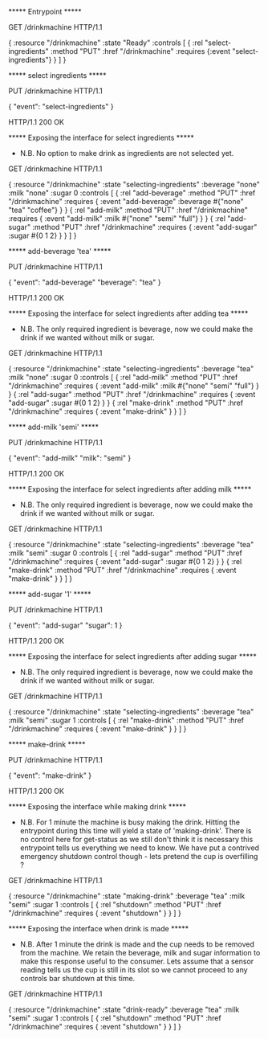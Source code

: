 ***** Entrypoint *****

GET /drinkmachine HTTP/1.1

{
  :resource "/drinkmachine"
  :state "Ready"
  :controls [
    {
      :rel "select-ingredients"
      :method "PUT"
      :href "/drinkmachine"
      :requires {:event "select-ingredients"}
    }
  ]
}

***** select ingredients *****

PUT /drinkmachine HTTP/1.1

{
    "event": "select-ingredients"
}

HTTP/1.1 200 OK


***** Exposing the interface for select ingredients *****
- N.B. No option to make drink as ingredients are not selected yet.

GET /drinkmachine HTTP/1.1

{
	:resource "/drinkmachine"
	:state "selecting-ingredients"
  :beverage "none"
	:milk "none"
  :sugar 0
	:controls [
    {
	    :rel "add-beverage"
	    :method "PUT"
	    :href "/drinkmachine"
	    :requires {
        :event "add-beverage"
		    :beverage #{"none" "tea" "coffee"}
		  }
    }
    {
	    :rel "add-milk"
	    :method "PUT"
	    :href "/drinkmachine"
	    :requires {
        :event "add-milk"
		    :milk #{"none" "semi" "full"}
		  }
    }
    {
	    :rel "add-sugar"
	    :method "PUT"
	    :href "/drinkmachine"
	    :requires {
        :event "add-sugar"
		    :sugar #{0 1 2}
		  }
    }
  ]
}


***** add-beverage 'tea' *****

PUT /drinkmachine HTTP/1.1

{
    "event": "add-beverage"
    "beverage": "tea"
}

HTTP/1.1 200 OK



***** Exposing the interface for select ingredients after adding tea *****
- N.B. The only required ingredient is beverage, now we could make the drink
if we wanted without milk or sugar.

GET /drinkmachine HTTP/1.1

{
	:resource "/drinkmachine"
	:state "selecting-ingredients"
  :beverage "tea"
	:milk "none"
  :sugar 0
	:controls [
    {
	    :rel "add-milk"
	    :method "PUT"
	    :href "/drinkmachine"
	    :requires {
        :event "add-milk"
		    :milk #{"none" "semi" "full"}
		  }
    }
    {
	    :rel "add-sugar"
	    :method "PUT"
	    :href "/drinkmachine"
	    :requires {
        :event "add-sugar"
		    :sugar #{0 1 2}
		  }
    }
    {
	    :rel "make-drink"
	    :method "PUT"
	    :href "/drinkmachine"
	    :requires {
        :event "make-drink"
		  }
    }
  ]
}


***** add-milk 'semi' *****

PUT /drinkmachine HTTP/1.1

{
    "event": "add-milk"
    "milk": "semi"
}

HTTP/1.1 200 OK


***** Exposing the interface for select ingredients after adding milk *****
- N.B. The only required ingredient is beverage, now we could make the drink
if we wanted without milk or sugar.

GET /drinkmachine HTTP/1.1

{
	:resource "/drinkmachine"
	:state "selecting-ingredients"
  :beverage "tea"
	:milk "semi"
  :sugar 0
	:controls [
    {
	    :rel "add-sugar"
	    :method "PUT"
	    :href "/drinkmachine"
	    :requires {
        :event "add-sugar"
		    :sugar #{0 1 2}
		  }
    }
    {
	    :rel "make-drink"
	    :method "PUT"
	    :href "/drinkmachine"
	    :requires {
        :event "make-drink"
		  }
    }
  ]
}


***** add-sugar '1' *****

PUT /drinkmachine HTTP/1.1

{
    "event": "add-sugar"
    "sugar": 1
}

HTTP/1.1 200 OK


***** Exposing the interface for select ingredients after adding sugar *****
- N.B. The only required ingredient is beverage, now we could make the drink
if we wanted without milk or sugar.

GET /drinkmachine HTTP/1.1

{
	:resource "/drinkmachine"
	:state "selecting-ingredients"
  :beverage "tea"
	:milk "semi"
  :sugar 1
	:controls [
    {
	    :rel "make-drink"
	    :method "PUT"
	    :href "/drinkmachine"
	    :requires {
        :event "make-drink"
		  }
    }
  ]
}


***** make-drink *****

PUT /drinkmachine HTTP/1.1

{
    "event": "make-drink"
}

HTTP/1.1 200 OK


***** Exposing the interface while making drink *****
- N.B. For 1 minute the machine is busy making the drink.
Hitting the entrypoint during this time will yield a state of 'making-drink'.
There is no control here for get-status as we still don't think it is necessary
this entrypoint tells us everything we need to know.  We have put a contrived
emergency shutdown control though - lets pretend the cup is overfilling ?

GET /drinkmachine HTTP/1.1

{
	:resource "/drinkmachine"
	:state "making-drink"
  :beverage "tea"
	:milk "semi"
  :sugar 1
	:controls [
    {
	    :rel "shutdown"
	    :method "PUT"
	    :href "/drinkmachine"
	    :requires {
        :event "shutdown"
		  }
    }
  ]
}


***** Exposing the interface when drink is made *****
- N.B. After 1 minute the drink is made and the cup needs to be removed from
the machine.  We retain the beverage, milk and sugar information to make this
response useful to the consumer.  Lets assume that a sensor reading tells us
the cup is still in its slot so we cannot proceed to any controls bar
shutdown at this time.

GET /drinkmachine HTTP/1.1

{
	:resource "/drinkmachine"
	:state "drink-ready"
  :beverage "tea"
	:milk "semi"
  :sugar 1
	:controls [
    {
	    :rel "shutdown"
	    :method "PUT"
	    :href "/drinkmachine"
	    :requires {
        :event "shutdown"
		  }
    }
  ]
}
